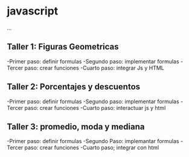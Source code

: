# javascript

...

## Taller 1: Figuras Geometricas

-Primer paso: definir formulas
-Segundo paso: implementar formulas
-Tercer paso: crear funciones
-Cuarto paso: integrar Js y HTML

## Taller 2: Porcentajes y descuentos

-Primer paso: definir formulas 
-Segundo paso: implementar formulas
-Tercer paso: crear funciones
-Cuarto paso: interactuar js y html 

## Taller 3: promedio, moda y mediana

-Primer paso: definir formulas
-Segundo Paso: implemantar formulas
-Tercer paso: crear funciones
-Cuarto paso; integrar con html